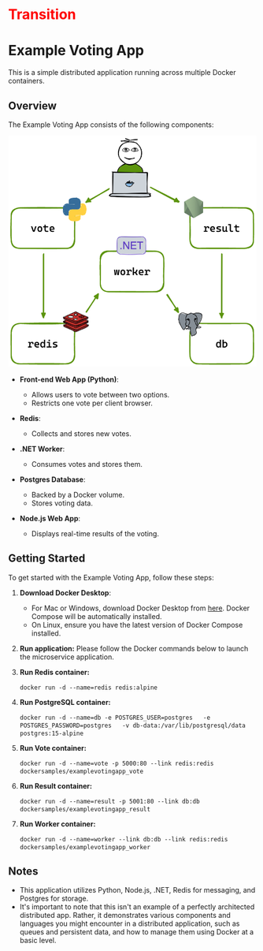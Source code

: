 
# <font color="red">Transition</font>

# Example Voting App

This is a simple distributed application running across multiple Docker containers.

## Overview

The Example Voting App consists of the following components:

![](../images/voting-app-architecture.png)

- **Front-end Web App (Python)**: 
  - Allows users to vote between two options.
  - Restricts one vote per client browser.

- **Redis**: 
  - Collects and stores new votes.

- **.NET Worker**: 
  - Consumes votes and stores them.

- **Postgres Database**:
  - Backed by a Docker volume.
  - Stores voting data.

- **Node.js Web App**: 
  - Displays real-time results of the voting.
  
## Getting Started

To get started with the Example Voting App, follow these steps:

1. **Download Docker Desktop**: 
   - For Mac or Windows, download Docker Desktop from [here](https://www.docker.com/products/docker-desktop). Docker Compose will be automatically installed.
   - On Linux, ensure you have the latest version of Docker Compose installed.

2. **Run application:** 
    Please follow the Docker commands below to launch the microservice application.

4. **Run Redis container:**
    ```console
    docker run -d --name=redis redis:alpine
    ```

5. **Run PostgreSQL container:**
    ```console
    docker run -d --name=db -e POSTGRES_USER=postgres   -e POSTGRES_PASSWORD=postgres   -v db-data:/var/lib/postgresql/data  postgres:15-alpine
    ```

6. **Run Vote container:**
    ```console
    docker run -d --name=vote -p 5000:80 --link redis:redis dockersamples/examplevotingapp_vote
    ```

7. **Run Result container:**
    ```console
    docker run -d --name=result -p 5001:80 --link db:db dockersamples/examplevotingapp_result
    ```

8. **Run Worker container:**
    ```console
    docker run -d --name=worker --link db:db --link redis:redis dockersamples/examplevotingapp_worker
    ```


## Notes

- This application utilizes Python, Node.js, .NET, Redis for messaging, and Postgres for storage.
- It's important to note that this isn't an example of a perfectly architected distributed app. Rather, it demonstrates various components and languages you might encounter in a distributed application, such as queues and persistent data, and how to manage them using Docker at a basic level.

